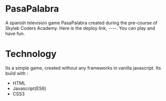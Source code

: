 # PasaPalabra
A spanish television game PasaPalabra created during the pre-course of Skylab Coders Academy.
Here is the deploy link, ----. You can play and have fun.

# Technology
Its a simple game, created without any frameworks in vanilla javascript. 
Its build with :
 - HTML 
 - Javascript(ES6)
 - CSS3


